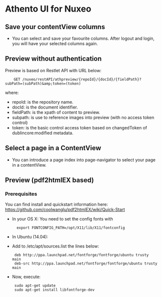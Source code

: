 # Athento UI for Nuxeo #

## Save your contentView columns ##

- You can select and save your favourite columns. After logout and login, you will have your selected columns again.


## Preview without authentication ##

Preview is based on Restlet API with URL below:

        GET /nuxeo/restAPI/athpreview/{repoId}/{docId}/{fieldPath}?subPath=(subPath)&amp;token=(token)

where:

- repoId: is the repository name.
- docId: is the document identifier.
- fieldPath: is the xpath of content to preview.
- subpath: is use to reference images into preview (with no access token control)
- token: is the basic control access token based on changedToken of dublincore:modified metadata.

## Select a page in a ContentView ##

- You can introduce a page index into page-navigator to select your page in a contentView.


## Preview (pdf2htmlEX based) ##

### Prerequisites ###

You can find install and quickstart information here: https://github.com/coolwanglu/pdf2htmlEX/wiki/Quick-Start

- In your OS X: You need to set the config fonts with

        export FONTCONFIG_PATH=/opt/X11/lib/X11/fontconfig

- In Ubuntu (14.04):

 - Add to /etc/apt/sources.list the lines below:

        deb http://ppa.launchpad.net/fontforge/fontforge/ubuntu trusty main
        deb-src http://ppa.launchpad.net/fontforge/fontforge/ubuntu trusty main

 - Now, execute:

        sudo apt-get update
        sudo apt-get install libfontforge-dev


